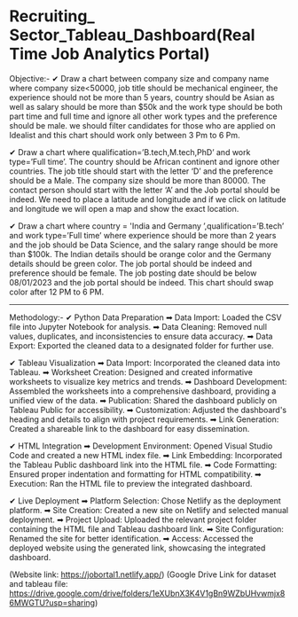 # Recruiting_ Sector_Tableau_Dashboard(Real Time Job Analytics Portal)

Objective:- 
✔ Draw a chart between company size and company name where company size<50000, job title should be mechanical engineer, the experience should not be more than 5 years, country should be Asian as well as salary should be more than $50k and the work type should be both part time and full time and ignore all other work types and the preference should be male. we should filter candidates for those who are applied on Idealist and this chart should work only between 3 Pm to 6 Pm.

✔ Draw a chart where qualification=’B.tech,M.tech,PhD’ and work type=’Full time’. The country should be African continent and ignore other countries. The job title should start with the letter ‘D’ and the preference should be a Male. The company size should be more than 80000. The contact person should start with the letter ‘A’ and the Job portal should be indeed. We need to place a latitude and longitude and if we click on latitude and longitude we will open a map and show the exact location.

✔ Draw a chart where country = 'India and Germany ’,qualification=’B.tech’ and work type=’Full time’ where experience should be more than 2 years and the job should be Data Science, and the salary range should be more than $100k. The Indian details should be orange color and the Germany details should be green color. The job portal should be indeed and preference should be female. The job posting date should be below 08/01/2023 and the job portal should be indeed. This chart should swap color after 12 PM to 6 PM.

-------------------------------------------------------------------------------------------------------------------------------------------------------------------------------------------
Methodology:-
✔ Python Data Preparation
  ➡ Data Import: Loaded the CSV file into Jupyter Notebook for analysis.
  ➡ Data Cleaning: Removed null values, duplicates, and inconsistencies to ensure data accuracy.
  ➡ Data Export: Exported the cleaned data to a designated folder for further use.

✔ Tableau Visualization
   ➡ Data Import: Incorporated the cleaned data into Tableau.
   ➡ Worksheet Creation: Designed and created informative worksheets to visualize key metrics and trends.
   ➡ Dashboard Development: Assembled the worksheets into a comprehensive dashboard, providing a unified view of the data.
   ➡ Publication: Shared the dashboard publicly on Tableau Public for accessibility.
   ➡ Customization: Adjusted the dashboard's heading and details to align with project requirements.
   ➡ Link Generation: Created a shareable link to the dashboard for easy dissemination.

✔ HTML Integration
   ➡ Development Environment: Opened Visual Studio Code and created a new HTML index file.
   ➡ Link Embedding: Incorporated the Tableau Public dashboard link into the HTML file.
   ➡ Code Formatting: Ensured proper indentation and formatting for HTML compatibility.
   ➡ Execution: Ran the HTML file to preview the integrated dashboard.

✔ Live Deployment
   ➡ Platform Selection: Chose Netlify as the deployment platform.
   ➡ Site Creation: Created a new site on Netlify and selected manual deployment.
   ➡ Project Upload: Uploaded the relevant project folder containing the HTML file and Tableau dashboard link.
   ➡ Site Configuration: Renamed the site for better identification.
   ➡ Access: Accessed the deployed website using the generated link, showcasing the integrated dashboard.


(Website link: https://jobortal1.netlify.app/)
(Google Drive Link for dataset and tableau file: https://drive.google.com/drive/folders/1eXUbnX3K4V1gBn9WZbUHvwmjx86MWGTU?usp=sharing)
  
  
   

